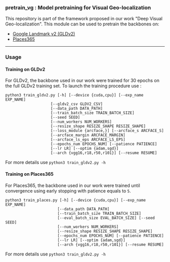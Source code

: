 ### pretrain_vg : Model pretraining for Visual Geo-localization

This repository is part of the framework proposed in our work "Deep Visual Geo-localization". This module can be used to pretrain the backbones on:

* [Google Landmark v2 (GLDv2)](https://github.com/cvdfoundation/google-landmark)
* [Places365](http://places2.csail.mit.edu)

---

### Usage

#### Training on GLDv2
For GLDv2, the backbone used in our work were trained for 30 epochs on the full GLDv2 training set.
To launch the training procedure use : 
 
  ```
 python3 train_gldv2.py [-h] [--device {cuda,cpu}] [--exp_name EXP_NAME]
                      [--gldv2_csv GLDV2_CSV]
                      [--data_path DATA_PATH]
                      [--train_batch_size TRAIN_BATCH_SIZE]
                      [--seed SEED]
                      [--num_workers NUM_WORKERS]
                      [--resize_shape RESIZE_SHAPE RESIZE_SHAPE]
                      [--loss_module {arcface,}] [--arcface_s ARCFACE_S]
                      [--arcface_margin ARCFACE_MARGIN]
                      [--arcface_ls_eps ARCFACE_LS_EPS]
                      [--epochs_num EPOCHS_NUM] [--patience PATIENCE]
                      [--lr LR] [--optim {adam,sgd}]
                      [--arch {vgg16,r18,r50,r101}] [--resume RESUME]
  ```
  For more details use
  ``` python3 train_gldv2.py -h ```


#### Training on Places365
For Places365, the backbone used in our work were trained until convergence using early stopping with patience equals to `5`.  
   
```
python3 train_places.py [-h] [--device {cuda,cpu}] [--exp_name EXP_NAME]
                       [--data_path DATA_PATH]
                       [--train_batch_size TRAIN_BATCH_SIZE]
                       [--eval_batch_size EVAL_BATCH_SIZE] [--seed SEED]
                       [--num_workers NUM_WORKERS]
                       [--resize_shape RESIZE_SHAPE RESIZE_SHAPE]
                       [--epochs_num EPOCHS_NUM] [--patience PATIENCE]
                       [--lr LR] [--optim {adam,sgd}]
                       [--arch {vgg16,r18,r50,r101}] [--resume RESUME]  
  ```                     
  For more details use
  ``` python3 train_gldv2.py -h ```

